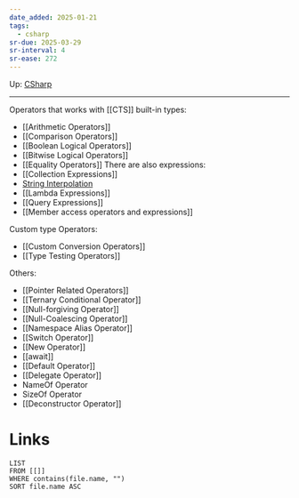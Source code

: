 ```yaml
---
date_added: 2025-01-21
tags:
  - csharp
sr-due: 2025-03-29
sr-interval: 4
sr-ease: 272
---
```

Up: [CSharp](CSharp.md)
___
 Operators that works with [[CTS]] built-in types:
- [[Arithmetic Operators]]
- [[Comparison Operators]]
- [[Boolean Logical Operators]]
- [[Bitwise Logical Operators]]
- [[Equality Operators]]
There are also expressions:
- [[Collection Expressions]]
- [String Interpolation](String%20Interpolation.md)
- [[Lambda Expressions]]
- [[Query Expressions]]
- [[Member access operators and expressions]]

Custom type Operators:
 - [[Custom Conversion Operators]]
 - [[Type Testing Operators]]

Others:
 - [[Pointer Related Operators]]
 - [[Ternary Conditional Operator]]
 - [[Null-forgiving Operator]]
 - [[Null-Coalescing Operator]]
 - [[Namespace Alias Operator]]
 - [[Switch Operator]]
 - [[New Operator]]
 - [[await]]
 - [[Default Operator]] 
 - [[Delegate Operator]]
 - NameOf Operator
 - SizeOf Operator
 - [[Deconstructor Operator]]
# Links
```dataview
LIST
FROM [[]]
WHERE contains(file.name, "")
SORT file.name ASC
```
